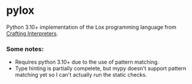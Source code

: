# pylox
Python 3.10+ implementation of the Lox programming language from [Crafting Interpreters](https://craftinginterpreters.com/).

### Some notes:

 - Requires python 3.10+ due to the use of pattern matching.
 - Type hinting is partially compelete, but mypy doesn't support pattern matching yet so I can't actually run the static checks.
